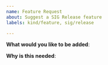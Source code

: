 ```yaml
---
name: Feature Request
about: Suggest a SIG Release feature
labels: kind/feature, sig/release

---
```

<!-- Please only use this template for submitting feature requests -->

**What would you like to be added**:

**Why is this needed**:
